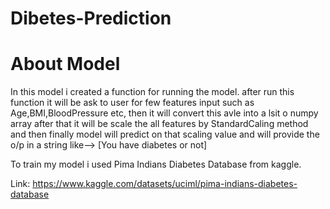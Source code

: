 # Dibetes-Prediction

# About Model

In this model i created a function for running the model.
after run this function it will be ask to user for few features input such as Age,BMI,BloodPressure etc,
then it will convert this avle into a lsit o numpy array after that it will be scale the all features by 
StandardCaling method and then finally model will predict on that scaling value and will provide the o/p 
in a string like--> [You have diabetes or not]

To train my model i used Pima Indians Diabetes Database from kaggle.

Link: https://www.kaggle.com/datasets/uciml/pima-indians-diabetes-database
